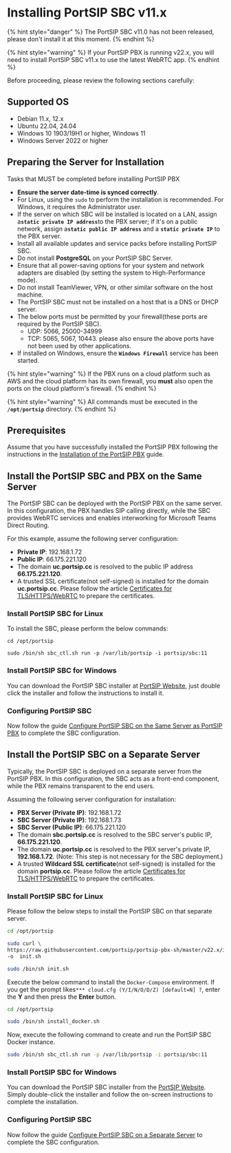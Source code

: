 # Installing PortSIP SBC v11.x

{% hint style="danger" %}
The PortSIP SBC v11.0 has not been released, please don't install it at this moment.
{% endhint %}

{% hint style="warning" %}
If your PortSIP PBX is running v22.x, you will need to install PortSIP SBC v11.x to use the latest WebRTC app.
{% endhint %}

Before proceeding, please review the following sections carefully:

## Supported OS

* Debian 11.x, 12.x
* Ubuntu 22.04, 24.04
* Windows 10 1903/19H1 or higher, Windows 11
* Windows Server 2022 or higher

## Preparing the Server for Installation <a href="#preparing-the-server-for-installation" id="preparing-the-server-for-installation"></a>

Tasks that MUST be completed before installing PortSIP PBX

* **Ensure the server date-time is synced correctly**.
* For Linux, using the `sudo` to perform the installation is recommended. For Windows, it requires the Administrator user.
* If the server on which SBC will be installed is located on a LAN, assign &#x61;**`static private IP address`**&#x74;o the PBX server; if it's on a public network, assign &#x61;**`static public IP address`** and a **`static private IP`** to the PBX server.
* Install all available updates and service packs before installing PortSIP SBC.
* Do not install **PostgreSQL** on your PortSIP SBC Server.
* Ensure that all power-saving options for your system and network adapters are disabled (by setting the system to High-Performance mode).
* Do not install TeamViewer, VPN, or other similar software on the host machine.
* The PortSIP SBC must not be installed on a host that is a DNS or DHCP server.
* The below ports must be permitted by your firewall(these ports are required by the PortSIP SBC).
  * UDP: 5066, 25000-34999
  * TCP: 5065, 5067, 10443. please also ensure the above ports have not been used by other applications.
* If installed on Windows, ensure the **`Windows Firewall`** service has been started.

{% hint style="warning" %}
If the PBX runs on a cloud platform such as AWS and the cloud platform has its own firewall, you **must** also open the ports on the cloud platform's firewall.
{% endhint %}

{% hint style="warning" %}
All commands must be executed in the **`/opt/portsip`** directory.
{% endhint %}

## Prerequisites

Assume that you have successfully installed the PortSIP PBX following the instructions in the [Installation of the PortSIP PBX](../../1-installation-of-the-portsip-pbx.md) guide.

## Install the PortSIP SBC and PBX on the Same Server

The PortSIP SBC can be deployed with the PortSIP PBX on the same server. In this configuration, the PBX handles SIP calling directly, while the SBC provides WebRTC services and enables interworking for Microsoft Teams Direct Routing.

For this example, assume the following server configuration:

* **Private IP**: 192.168.1.72
* **Public IP**: 66.175.221.120
* The domain **uc.portsip.cc** is resolved to the public IP address **66.175.221.120**.
* A trusted SSL certificate(not self-signed) is installed for the domain **uc.portsip.cc**. Please follow the article [Certificates for TLS/HTTPS/WebRTC](../../certificates-for-tls-https-webrtc/) to prepare the certificates.

### Install PortSIP SBC for Linux

To install the SBC, please perform the below commands:

```shell
cd /opt/portsip
```

```shell
sudo /bin/sh sbc_ctl.sh run -p /var/lib/portsip -i portsip/sbc:11
```

### Install PortSIP SBC for Windows

You can download the PortSIP SBC installer at [PortSIP Website](https://www.portsip.com/download-portsip-sbc/), just double click the installer and follow the instructions to install it.

### Configuring PortSIP SBC

Now follow the guide [Configure PortSIP SBC on the Same Server as PortSIP PBX](configuring-sbc-v11-for-webrtc.md#configure-portsip-sbc-on-the-same-server-as-portsip-pbx) to complete the SBC configuration.

## Install the PortSIP SBC on a Separate Server

Typically, the PortSIP SBC is deployed on a separate server from the PortSIP PBX. In this configuration, the SBC acts as a front-end component, while the PBX remains transparent to the end users.

Assuming the following server configuration for installation:

* **PBX Server (Private IP)**: 192.168.1.72
* **SBC Server (Private IP)**: 192.168.1.73
* **SBC Server (Public IP)**: 66.175.221.120
* The domain **sbc.portsip.cc** is resolved to the SBC server's public IP, **66.175.221.120**.
* The domain **uc.portsip.cc** is resolved to the PBX server's private IP, **192.168.1.72**. (Note: This step is not necessary for the SBC deployment.)
* A trusted **Wildcard SSL certificate**(not self-signed) is installed for the domain **portsip.cc**. Please follow the article [Certificates for TLS/HTTPS/WebRTC](../../certificates-for-tls-https-webrtc/) to prepare the certificates.

### Install PortSIP SBC for Linux

Please follow the below steps to install the PortSIP SBC on that separate server.

```sh
cd /opt/portsip
```

```sh
sudo curl \
https://raw.githubusercontent.com/portsip/portsip-pbx-sh/master/v22.x/init.sh  \
-o  init.sh
```

```sh
sudo /bin/sh init.sh
```

Execute the below command to install the `Docker-Compose` environment. If you get the prompt likes`*** cloud.cfg (Y/I/N/O/D/Z) [default=N] ?`, enter the **Y** and then press the **Enter** button.

```sh
cd /opt/portsip
```

```sh
sudo /bin/sh install_docker.sh
```

Now, execute the following command to create and run the PortSIP SBC Docker instance.

```sh
sudo /bin/sh sbc_ctl.sh run -p /var/lib/portsip -i portsip/sbc:11
```

### Install PortSIP SBC for Windows

You can download the PortSIP SBC installer from the [PortSIP Website](https://www.portsip.com/download-portsip-sbc/). Simply double-click the installer and follow the on-screen instructions to complete the installation.

### Configuring PortSIP SBC

Now follow the guide [Configure PortSIP SBC on a Separate Server](configuring-sbc-v11-for-webrtc.md#configure-portsip-sbc-on-a-separate-server) to complete the SBC configuration.



